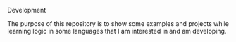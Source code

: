 Development

The purpose of this repository is to show some examples and projects while learning logic in some languages ​​that I am interested in and am developing.
